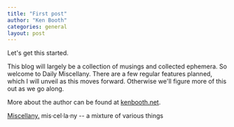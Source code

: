 ```yaml
---
title: "First post"
author: "Ken Booth"
categories: general
layout: post
---
```


Let's get this started.

This blog will largely be a collection of musings and collected ephemera. So welcome to Daily Miscellany. There are a few regular features planned, which I will unveil as this moves forward. Otherwise we'll figure more of this out as we go along.

More about the author can be found at [kenbooth.net](http://kenbooth.net).

[Miscellany.](https://www.merriam-webster.com/dictionary/miscellany) mis·​cel·​la·​ny -- a mixture of various things
